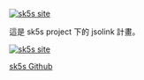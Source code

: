 [![sk5s site](https://sk5s.cyou/sk5s/img/sk5s-project-bar.png)](https://sk5s.com/)

這是 sk5s project 下的 jsolink 計畫。

[![sk5s site](https://sk5s.cyou/sk5s/img/sk5s-site.png)](https://sk5s.com/)

[sk5s Github](https://git.io/sk5s-github)
<!-- 
```
     _    ____                        _           _   
 ___| | __ ___| ___   _ __  _ __ ___ (_) ___  ___| |_ 
/ __| |/ /___ \/ __| | '_ \| '__/ _ \| |/ _ \/ __| __|
\__ \   < ___) \__ \ | |_) | | | (_) | |  __/ (__| |_ 
|___/_|\_\____/|___/ | .__/|_|  \___// |\___|\___|\__|
                     |_|           |__/               
```
 -->
